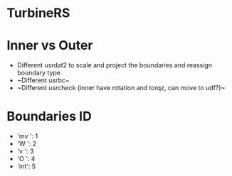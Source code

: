 # TurbineRS

# Inner vs Outer
- Different usrdat2 to scale and project the boundaries and reassign boundary type
- ~Different usrbc~
- ~Different usrcheck (inner have rotation and torqz, can move to udf?)~


# Boundaries ID
- 'mv ': 1
- 'W  ': 2
- 'v  ': 3
- 'O  ': 4
- 'int': 5

